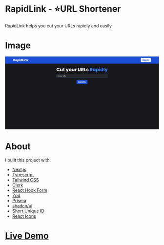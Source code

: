# RapidLink - ⭐URL Shortener

RapidLink helps you cut your URLs rapidly and easily

# Image

<img src="./images/screenshot.png" alt="Image of RapidLink" align="center" />

<br />

# About

I built this project with:

- [Next.js](https://www.npmjs.com/package/next)
- [Typescript](https://www.npmjs.com/package/typescript)
- [Tailwind CSS](https://www.npmjs.com/package/tailwindcss)
- [Clerk](https://www.npmjs.com/package/@clerk/nextjs)
- [React Hook Form](https://www.npmjs.com/package/react-hook-form)
- [Zod](https://www.npmjs.com/package/zod)
- [Prisma](https://www.npmjs.com/package/prisma)
- [shadcn/ui](https://shadcn.com/)
- [Short Unique ID](https://www.npmjs.com/package/short-unique-id)
- [React Icons](https://www.npmjs.com/package/react-icons)

# [Live Demo]()

